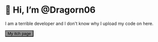 # 👋 Hi, I’m @Dragorn06

<style>
button {
    background-color: #909090;
}

button:hover {
    background-color: #808080;
}
</style>

I am a terrible developer and I don't know why I upload my code on here.

<a href="https://dragorn06.itch.io/"> <button> My itch page</button> </a>



<!---
Dragorn06/Dragorn06 is a ✨ special ✨ repository because its `README.md` (this file) appears on your GitHub profile.
You can click the Preview link to take a look at your changes.
--->